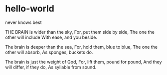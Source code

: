# hello-world

never knows best

THE BRAIN is wider than the sky,
For, put them side by side,
The one the other will include
With ease, and you beside.

The brain is deeper than the sea,
For, hold them, blue to blue,
The one the other will absorb,
As sponges, buckets do.

The brain is just the weight of God,
For, lift them, pound for pound,
And they will differ, if they do,
As syllable from sound.
